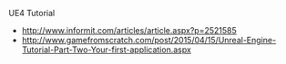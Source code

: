 UE4 Tutorial  
- http://www.informit.com/articles/article.aspx?p=2521585  
- http://www.gamefromscratch.com/post/2015/04/15/Unreal-Engine-Tutorial-Part-Two-Your-first-application.aspx
